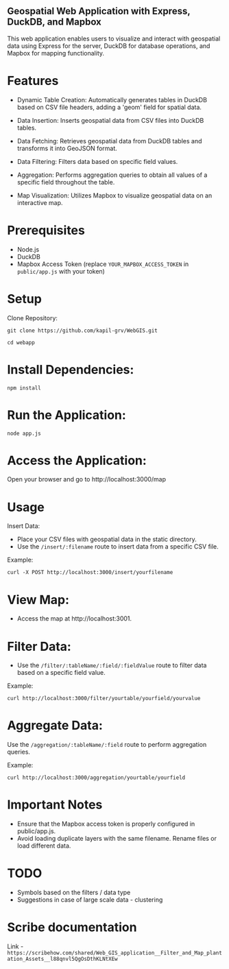 ## Geospatial Web Application with Express, DuckDB, and Mapbox

This web application enables users to visualize and interact with geospatial data using Express for the server, DuckDB for database operations, and Mapbox for mapping functionality.

# Features

- Dynamic Table Creation: Automatically generates tables in DuckDB based on CSV file headers, adding a 'geom' field for spatial data.

- Data Insertion: Inserts geospatial data from CSV files into DuckDB tables.

- Data Fetching: Retrieves geospatial data from DuckDB tables and transforms it into GeoJSON format.

- Data Filtering: Filters data based on specific field values.

- Aggregation: Performs aggregation queries to obtain all values of a specific field throughout the table.

- Map Visualization: Utilizes Mapbox to visualize geospatial data on an interactive map.

# Prerequisites
- Node.js
- DuckDB
- Mapbox Access Token (replace `YOUR_MAPBOX_ACCESS_TOKEN` in `public/app.js` with your token)

# Setup
Clone Repository:

```
git clone https://github.com/kapil-grv/WebGIS.git

cd webapp
```

# Install Dependencies:

```
npm install
```

# Run the Application:

```
node app.js
```

# Access the Application:
Open your browser and go to http://localhost:3000/map

# Usage

Insert Data:

* Place your CSV files with geospatial data in the static directory.
* Use the `/insert/:filename` route to insert data from a specific CSV file. 

Example:
```
curl -X POST http://localhost:3000/insert/yourfilename
```

# View Map:

* Access the map at http://localhost:3001.

# Filter Data:

* Use the `/filter/:tableName/:field/:fieldValue` route to filter data based on a specific field value. 

Example:

```
curl http://localhost:3000/filter/yourtable/yourfield/yourvalue
```

# Aggregate Data:

Use the `/aggregation/:tableName/:field` route to perform aggregation queries. 

Example:
```
curl http://localhost:3000/aggregation/yourtable/yourfield
```

# Important Notes
* Ensure that the Mapbox access token is properly configured in public/app.js.
* Avoid loading duplicate layers with the same filename. Rename files or load different data.

# TODO

* Symbols based on the filters / data type
* Suggestions in case of large scale data - clustering

# Scribe documentation

Link - `https://scribehow.com/shared/Web_GIS_application__Filter_and_Map_plantation_Assets__l88qnvl5QgOsDthKLNtXEw`